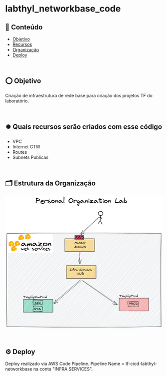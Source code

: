 # labthyl_networkbase_code

## 📝 Conteúdo

- [Objetivo](#aboutit)
- [Recursos](#Resources)
- [Organização](#organization)
- [Deploy](#deploy)

<BR>

## ⭕️ Objetivo <a name = "aboutit"></a>
Criação de infraestrutura de rede base para criação dos projetos TF do laboratório.

<BR>

## ⏺️ Quais recursos serão criados com esse código <a name = "Resources"></a>
- VPC
- Internet GTW
- Routes
- Subnets Publicas

<BR>

## 🗂️ Estrutura da Organização <a name = "organization"></a>
![Alt text](img/organization.png?raw=true "Organization")

<BR>

## ⚙️ Deploy <a name = "deploy"></a>
Deploy realizado via AWS Code Pipeline. Pipeline Name = tf-cicd-labthyl-networkbase na conta "INFRA SERVICES".
